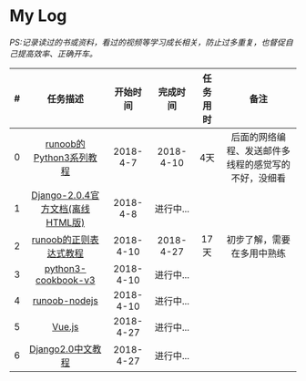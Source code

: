 # My Log
*PS:记录读过的书或资料，看过的视频等学习成长相关，防止过多重复，也督促自己提高效率、正确开车。*

|  #   |                           任务描述                           | 开始时间  | 完成时间  | 任务用时 |                         备注                         |
| :--: | :----------------------------------------------------------: | :-------: | :-------: | :------: | :--------------------------------------------------: |
|  0   | [runoob的Python3系列教程](http://www.runoob.com/python3/python3-tutorial.html) | 2018-4-7  | 2018-4-10 |   4天    | 后面的网络编程、发送邮件多线程的感觉写的不好，没细看 |
|  1   | [Django-2.0.4官方文档(离线HTML版)](https://docs.djangoproject.com/m/docs/django-docs-2.0-zh-hans.zip) | 2018-4-8  | 进行中... |          |                                                      |
|  2   | [runoob的正则表达式教程](http://www.runoob.com/regexp/regexp-tutorial.html) | 2018-4-10 | 2018-4-27 |   17天   |              初步了解，需要在多用中熟练              |
|  3   | [python3-cookbook-v3](http://python3-cookbook.readthedocs.io/zh_CN/latest/index.html) | 2018-4-10 | 进行中... |          |                                                      |
|  4   | [runoob-nodejs](http://www.runoob.com/nodejs/nodejs-tutorial.html) | 2018-4-10 | 进行中... |          |                                                      |
|  5   |           [Vue.js](https://cn.vuejs.org/v2/guide/)           | 2018-4-27 | 进行中... |          |                                                      |
|  6   |     [Django2.0中文教程](http://djangobook.py3k.cn/2.0/)      | 2018-4-27 | 进行中... |          |                                                      |

